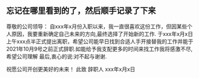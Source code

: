 
## 忘记在哪里看到的了，然后顺手记录了下来
尊敬的公司领导：
  自xxx年x月份入职以来，我一直很喜欢这份工作，但因某些个人原因，我要重新确定自己未来的方向,最终选择了开始新的工作.
  于xxx年x月x日上午xxx点半正式提出离职，希望公司能早日找到合适人手开接替我的工作并能于2021年10月9号之前正式辞职.如能给予我支配更多的时间来找工作我将感激不尽,希望公司理解
  最后,衷心的说:对不起与谢谢.
  
  祝愿公司开创更美好的未来！
  此致
  辞职人
  xxx年x月x日
